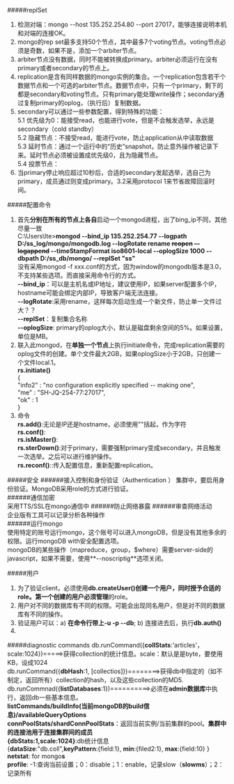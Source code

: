 #####replSet
1. 检测对端：mongo --host 135.252.254.80 --port 27017，能够连接说明本机和对端的连接OK。  
2. mongo的rep set最多支持50个节点，其中最多7个voting节点。voting节点必须是奇数，如果不是，添加一个arbiter节点。  
3. arbiter节点没有数据，同时不能被转换成primary。arbiter必须运行在没有primary或者secondary的节点上。  
4. replication是含有同样数据的mongo实例的集合。一个replication包含若干个数据节点和一个可选的arbiter节点。数据节点中，只有一个primary，剩下的都是secondary和voting节点。只有primary能处理write操作；secondary通过复制primary的oplog，（执行后）复制数据。
5. secondary可以通过一些参数配置，得到特殊的功能：  
  5.1 优先级为0：能接受read，也能进行vote，但是不会触发选举，永远是secondary（cold standby）  
  5.2 隐藏节点：不接受read，能进行vote，防止application从中读取数据  
  5.3 延时节点：通过一个运行中的“历史”snapshot，防止意外操作被记录下来。延时节点必须被设置成优先级0，且为隐藏节点。     
  5.4 投票节点：
5. 当primary停止响应超过10秒后，合适的secondary发起选举，选自己为primary，成员通过则变成primary。3.2采用protocol 1来节省故障回滚时间。  


#####配置命令
1. 首先**分别在所有的节点上各自**启动一个mongod进程，出了bing_ip不同，其他尽量一致  
C:\Users\lte>**mongod --bind_ip 135.252.254.77 --logpath D:/ss_log/mongo/mongodb.log --logRotate rename ~~reopen~~ ~~--logappend~~ --timeStampFormat iso8601-local --oplogSize 1000 --dbpath D:/ss_db/mongo/ --replSet "ss"**  
没有采用mongod -f xxx.conf的方式，因为window的mongodb版本是3.0，不支持某些选项。而直接采用命令行的方式。  
**--bind_ip**：可以是主机名或IP地址，建议使用IP，如果server配置多个IP，hostname可能会绑定内部IP，导致客户端无法连接。  
**--logRotate**:采用rename，这样每次启动生成一个新文件，防止单一文件过大？？  
**--replSet**：复制集合名称  
**--oplogSize**: primary的oplog大小，默认是磁盘剩余空间的5%。如果设置，单位是MB。 
2. 联入此mongod，在**单独一个节点**上执行initiate命令，完成replication需要的oplog文件的创建。单个文件最大2GB，如果oplogSize小于2GB，只创建一个文件local.1。    
**rs.initiate()**  
{  
        "info2" : "no configuration explicitly specified -- making one",  
        "me" : "SH-JQ-254-77:27017",  
        "ok" : 1  
}  
3. 命令  
   **rs.add()**:无论是IP还是hostname，必须使用""括起，作为字符  
   **rs.conf()**:  
   **rs.isMaster()**:  
   **rs.sterDown()**:对于primary，需要强制primary变成secondary，并且触发一次选举。之后可以进行维护操作。    
   **rs.reconf()**::传入配置信息，重新配置replication。  


#####安全
######接入控制和身份验证（Authentication ）
集群中，要启用身份验证。MongoDB采用role的方式进行验证。  
######通信加密  
采用TTS/SSL在mongo通信中
######防止网络暴露
######审查网络活动  
企业版有工具可以记录分析各种操作  
######运行mongo  
使用特定的账号运行mongo，这个账号可以进入mongoDB，但是没有其他多余的权限。运行mongoDB with安全配置选项。  
mongoDB的某些操作（mapreduce，group，$where）需要server-side的javascript，如果不需要，使用**--noscriptig**选项关闭。  

#####用户  
1. 为了验证client，必须使用**db.createUser()**创建一个用户，同时授予合适的role。第一个创建的用户必须**管理**的role。  
2. 用户对不同的数据库有不同的权限。可能会出现同名用户，但是对不同的数据库有不同的操作。
3. 验证用户可以：a) **在命令行带上-u -p --db**; b) 连接进去后，执行**db.auth()**  
4. 

  
#####diagnostic commands
db.runCommand({**collStats**:'articles'，scale:1024})=====>获得collection的统计信息。scale：默认是是byte，要使用KB，设成1024  
db.runCommand({**dbHash**:1, [collectios]})========>获得db中指定的（如不制定，返回所有）collection的hash，以及这些collection的MD5.  
db.runCommnad({**listDatabases**:1})==========>必须在**admin数据库**中执行，返回db一些基本信息。  
**listCommands/buildInfo(当前mongoDB的build信息)/availableQueryOptions**  
**connPoolStats/shardConnPoolStats**：返回当前实例/当前集群的pool。**集群中的连接池用于连接集群间的成员**  
**{dbStats:1,scale:1024}**:db统计信息  
{**dataSize**:"db.coll",**keyPattern**:{field:1}, **min**:{filed2:1}, **max**:{field:10} }  
**netstat**: for mongo**s**  
**profile**: -1:查询当前设置；0：disable；1：enable，记录slow（**slowms**）；2：记录所有  


